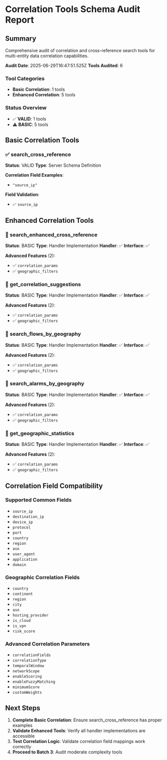 # Correlation Tools Schema Audit Report

## Summary

Comprehensive audit of correlation and cross-reference search tools for multi-entity data correlation capabilities.

**Audit Date**: 2025-06-29T16:47:51.525Z
**Tools Audited**: 6

### Tool Categories
- **Basic Correlation**: 1 tools
- **Enhanced Correlation**: 5 tools

### Status Overview
- ✅ **VALID**: 1 tools
- ⚠️ **BASIC**: 5 tools

## Basic Correlation Tools

### ✅ search_cross_reference

**Status**: VALID
**Type**: Server Schema Definition

**Correlation Field Examples**:
- `"source_ip"`

**Field Validation**:
- ✅ `source_ip`

## Enhanced Correlation Tools

### 🔵 search_enhanced_cross_reference

**Status**: BASIC
**Type**: Handler Implementation
**Handler**: ✅
**Interface**: ✅

**Advanced Features** (2):
- ✅ `correlation_params`
- ✅ `geographic_filters`

### 🔵 get_correlation_suggestions

**Status**: BASIC
**Type**: Handler Implementation
**Handler**: ✅
**Interface**: ✅

**Advanced Features** (2):
- ✅ `correlation_params`
- ✅ `geographic_filters`

### 🔵 search_flows_by_geography

**Status**: BASIC
**Type**: Handler Implementation
**Handler**: ✅
**Interface**: ✅

**Advanced Features** (2):
- ✅ `correlation_params`
- ✅ `geographic_filters`

### 🔵 search_alarms_by_geography

**Status**: BASIC
**Type**: Handler Implementation
**Handler**: ✅
**Interface**: ✅

**Advanced Features** (2):
- ✅ `correlation_params`
- ✅ `geographic_filters`

### 🔵 get_geographic_statistics

**Status**: BASIC
**Type**: Handler Implementation
**Handler**: ✅
**Interface**: ✅

**Advanced Features** (2):
- ✅ `correlation_params`
- ✅ `geographic_filters`

## Correlation Field Compatibility

### Supported Common Fields
- `source_ip`
- `destination_ip`
- `device_ip`
- `protocol`
- `port`
- `country`
- `region`
- `asn`
- `user_agent`
- `application`
- `domain`

### Geographic Correlation Fields
- `country`
- `continent`
- `region`
- `city`
- `asn`
- `hosting_provider`
- `is_cloud`
- `is_vpn`
- `risk_score`

### Advanced Correlation Parameters
- `correlationFields`
- `correlationType`
- `temporalWindow`
- `networkScope`
- `enableScoring`
- `enableFuzzyMatching`
- `minimumScore`
- `customWeights`
## Next Steps

1. **Complete Basic Correlation**: Ensure search_cross_reference has proper examples
2. **Validate Enhanced Tools**: Verify all handler implementations are accessible
3. **Test Correlation Logic**: Validate correlation field mappings work correctly
4. **Proceed to Batch 3**: Audit moderate complexity tools

